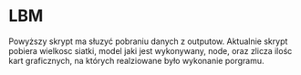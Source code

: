 # LBM
Powyższy skrypt ma słuzyć pobraniu danych z outputow. 
Aktualnie skrypt pobiera wielkosc siatki, model jaki jest wykonywany, node, oraz zlicza ilośc kart graficznych, na których realziowane było wykonanie porgramu.

